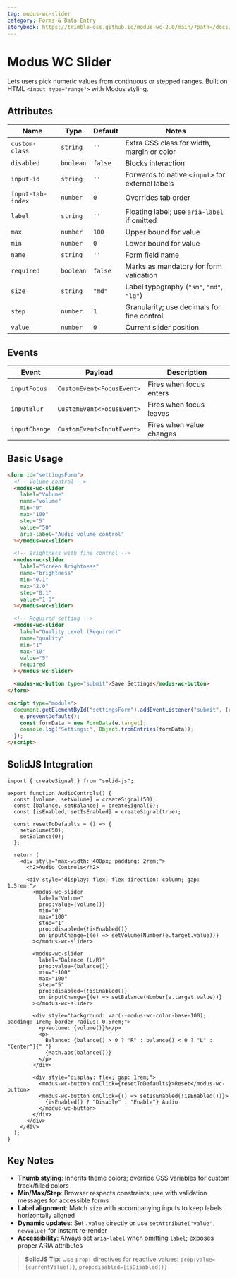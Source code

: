 ```yaml
---
tag: modus-wc-slider
category: Forms & Data Entry
storybook: https://trimble-oss.github.io/modus-wc-2.0/main/?path=/docs/components-forms-slider--docs
---
```


# Modus WC Slider

Lets users pick numeric values from continuous or stepped ranges. Built on HTML `<input type="range">` with Modus styling.

## Attributes

| Name              | Type      | Default | Notes                                            |
| ----------------- | --------- | ------- | ------------------------------------------------ |
| `custom-class`    | `string`  | `''`    | Extra CSS class for width, margin or color       |
| `disabled`        | `boolean` | `false` | Blocks interaction                               |
| `input-id`        | `string`  | `''`    | Forwards to native `<input>` for external labels |
| `input-tab-index` | `number`  | `0`     | Overrides tab order                              |
| `label`           | `string`  | `''`    | Floating label; use `aria-label` if omitted      |
| `max`             | `number`  | `100`   | Upper bound for value                            |
| `min`             | `number`  | `0`     | Lower bound for value                            |
| `name`            | `string`  | `''`    | Form field name                                  |
| `required`        | `boolean` | `false` | Marks as mandatory for form validation           |
| `size`            | `string`  | `"md"`  | Label typography (`"sm"`, `"md"`, `"lg"`)        |
| `step`            | `number`  | `1`     | Granularity; use decimals for fine control       |
| `value`           | `number`  | `0`     | Current slider position                          |

## Events

| Event         | Payload                   | Description              |
| ------------- | ------------------------- | ------------------------ |
| `inputFocus`  | `CustomEvent<FocusEvent>` | Fires when focus enters  |
| `inputBlur`   | `CustomEvent<FocusEvent>` | Fires when focus leaves  |
| `inputChange` | `CustomEvent<InputEvent>` | Fires when value changes |

## Basic Usage

```html
<form id="settingsForm">
  <!-- Volume control -->
  <modus-wc-slider
    label="Volume"
    name="volume"
    min="0"
    max="100"
    step="5"
    value="50"
    aria-label="Audio volume control"
  ></modus-wc-slider>

  <!-- Brightness with fine control -->
  <modus-wc-slider
    label="Screen Brightness"
    name="brightness"
    min="0.1"
    max="2.0"
    step="0.1"
    value="1.0"
  ></modus-wc-slider>

  <!-- Required setting -->
  <modus-wc-slider
    label="Quality Level (Required)"
    name="quality"
    min="1"
    max="10"
    value="5"
    required
  ></modus-wc-slider>

  <modus-wc-button type="submit">Save Settings</modus-wc-button>
</form>

<script type="module">
  document.getElementById("settingsForm").addEventListener("submit", (e) => {
    e.preventDefault();
    const formData = new FormData(e.target);
    console.log("Settings:", Object.fromEntries(formData));
  });
</script>
```

## SolidJS Integration

```tsx
import { createSignal } from "solid-js";

export function AudioControls() {
  const [volume, setVolume] = createSignal(50);
  const [balance, setBalance] = createSignal(0);
  const [isEnabled, setIsEnabled] = createSignal(true);

  const resetToDefaults = () => {
    setVolume(50);
    setBalance(0);
  };

  return (
    <div style="max-width: 400px; padding: 2rem;">
      <h2>Audio Controls</h2>

      <div style="display: flex; flex-direction: column; gap: 1.5rem;">
        <modus-wc-slider
          label="Volume"
          prop:value={volume()}
          min="0"
          max="100"
          step="1"
          prop:disabled={!isEnabled()}
          on:inputChange={(e) => setVolume(Number(e.target.value))}
        ></modus-wc-slider>

        <modus-wc-slider
          label="Balance (L/R)"
          prop:value={balance()}
          min="-100"
          max="100"
          step="5"
          prop:disabled={!isEnabled()}
          on:inputChange={(e) => setBalance(Number(e.target.value))}
        ></modus-wc-slider>

        <div style="background: var(--modus-wc-color-base-100); padding: 1rem; border-radius: 0.5rem;">
          <p>Volume: {volume()}%</p>
          <p>
            Balance: {balance() > 0 ? "R" : balance() < 0 ? "L" : "Center"}{" "}
            {Math.abs(balance())}
          </p>
        </div>

        <div style="display: flex; gap: 1rem;">
          <modus-wc-button onClick={resetToDefaults}>Reset</modus-wc-button>
          <modus-wc-button onClick={() => setIsEnabled(!isEnabled())}>
            {isEnabled() ? "Disable" : "Enable"} Audio
          </modus-wc-button>
        </div>
      </div>
    </div>
  );
}
```

## Key Notes

- **Thumb styling**: Inherits theme colors; override CSS variables for custom track/filled colors
- **Min/Max/Step**: Browser respects constraints; use with validation messages for accessible forms
- **Label alignment**: Match `size` with accompanying inputs to keep labels horizontally aligned
- **Dynamic updates**: Set `.value` directly or use `setAttribute('value', newValue)` for instant re-render
- **Accessibility**: Always set `aria-label` when omitting `label`; exposes proper ARIA attributes

> **SolidJS Tip**: Use `prop:` directives for reactive values: `prop:value={currentValue()}`, `prop:disabled={isDisabled()}`
